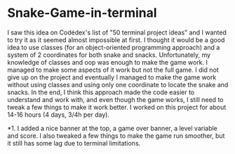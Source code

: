 # Snake-Game-in-terminal
I saw this idea on Codédex's list of "50 terminal project ideas" and I wanted to try it as it seemed almost impossible at first.
I thought it would be a good idea to use classes (for an object-oriented programming approach) and a system of 2 coordinates for both snake and snacks.
Unfortunately, my knowledge of classes and ​​​​​oop was enough to make the game work. I managed to make some aspects of it work but not the full game.
I did not give up on the project and eventually I managed to make the game work without using classes and using only one coordinate to locate the snake and snacks.
In the end, I think this approach made the code easier to understand and work with, and even though the game works, I still need to tweak a few things to make it work better.
I worked on this project for about 14-16 hours (4 days, 3/4h per day).

*1. I added a nice banner at the top, a game over banner, a level variable and score. 
I also tweaked a few things to make the game run smoother, but it still has some lag due to terminal limitations.
